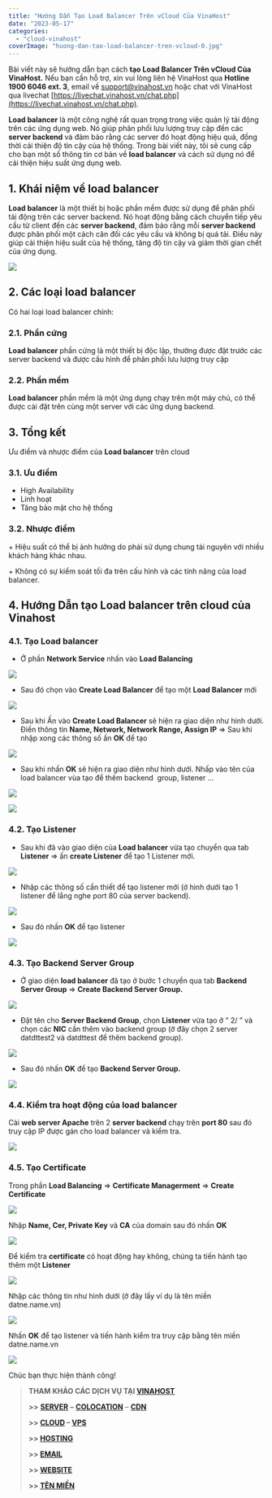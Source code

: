 ```yaml
---
title: "Hướng Dẫn Tạo Load Balancer Trên vCloud Của VinaHost"
date: "2023-05-17"
categories: 
  - "cloud-vinahost"
coverImage: "huong-dan-tao-load-balancer-tren-vcloud-0.jpg"
---
```


Bài viết này sẽ hướng dẫn bạn cách **tạo Load Balancer Trên vCloud Của VinaHost.** Nếu bạn cần hỗ trợ, xin vui lòng liên hệ VinaHost qua **Hotline 1900 6046 ext. 3**, email về [support@vinahost.vn](mailto:support@vinahost.vn) hoặc chat với VinaHost qua livechat [https://livechat.vinahost.vn/chat.php](https://livechat.vinahost.vn/chat.php).

**Load balancer** là một công nghệ rất quan trọng trong việc quản lý tải động trên các ứng dụng web. Nó giúp phân phối lưu lượng truy cập đến các **server backend** và đảm bảo rằng các server đó hoạt động hiệu quả, đồng thời cải thiện độ tin cậy của hệ thống. Trong bài viết này, tôi sẽ cung cấp cho bạn một số thông tin cơ bản về **load balancer** và cách sử dụng nó để cải thiện hiệu suất ứng dụng web.

## 1\. Khái niệm về load balancer

**Load balancer** là một thiết bị hoặc phần mềm được sử dụng để phân phối tải động trên các server backend. Nó hoạt động bằng cách chuyển tiếp yêu cầu từ client đến các **server backend**, đảm bảo rằng mỗi **server backend** được phân phối một cách cân đối các yêu cầu và không bị quá tải. Điều này giúp cải thiện hiệu suất của hệ thống, tăng độ tin cậy và giảm thời gian chết của ứng dụng.

![](images/huong-dan-tao-load-balancer-tren-vcloud-1.png)

## 2\. Các loại load balancer

Có hai loại load balancer chính:

### 2.1. Phần cứng

**Load balancer** phần cứng là một thiết bị độc lập, thường được đặt trước các server backend và được cấu hình để phân phối lưu lượng truy cập

### 2.2. Phần mềm

**Load balancer** phần mềm là một ứng dụng chạy trên một máy chủ, có thể được cài đặt trên cùng một server với các ứng dụng backend.

## 3\. Tổng kết

Ưu điểm và nhược điểm của **Load balancer** trên cloud

### 3.1. Ưu điểm

- High Availability
- Linh hoạt
- Tăng bảo mật cho hệ thống

### 3.2. Nhược điểm

\+ Hiệu suất có thể bị ảnh hưởng do phải sử dụng chung tài nguyên với nhiều khách hàng khác nhau.

\+ Không có sự kiểm soát tối đa trên cấu hình và các tính năng của load balancer.

## 4\. Hướng Dẫn tạo Load balancer trên cloud của Vinahost

### 4.1. Tạo Load balancer

- Ở phần **Network Service** nhấn vào **Load Balancing**

![](images/huong-dan-tao-load-balancer-tren-vcloud-2.png)

- Sau đó chọn vào **Create Load Balancer** để tạo một **Load Balancer** mới

![](images/huong-dan-tao-load-balancer-tren-vcloud-3.png)

- Sau khi Ấn vào **Create Load Balancer** sẽ hiện ra giao diện như hình dưới. Điền thông tin **Name, Network, Network Range, Assign IP** => Sau khi nhập xong các thông số ấn **OK** để tạo

![](images/huong-dan-tao-load-balancer-tren-vcloud-4.png)

- Sau khi nhấn **OK** sẽ hiện ra giao diện như hình dưới. Nhấp vào tên của load balancer vùa tạo để thêm backend  group, listener …

![](images/huong-dan-tao-load-balancer-tren-vcloud-5.png)

![](images/huong-dan-tao-load-balancer-tren-vcloud-6.png)

### 4.2. Tạo Listener

- Sau khi đã vào giao diện của **Load balancer** vừa tạo chuyển qua tab **Listener** => ấn **create Listener** để tạo 1 Listener mới.

![](images/huong-dan-tao-load-balancer-tren-vcloud-7.png)

- Nhập các thông số cần thiết để tạo listener mới (ở hình dưới tạo 1 listener để lắng nghe port 80 của server backend).

![](images/huong-dan-tao-load-balancer-tren-vcloud-8.png)

- Sau đó nhấn **OK** để tạo listener

![](images/huong-dan-tao-load-balancer-tren-vcloud-9.png)

### 4.3. Tạo Backend Server Group

- Ở giao diện **load balancer** đã tạo ở bước 1 chuyển qua tab **Backend Server Group** => **Create Backend Server Group.**

![](images/huong-dan-tao-load-balancer-tren-vcloud-10.png)

- Đặt tên cho **Server Backend Group**, chọn **Listener** vừa tạo ở “ 2/ ” và chọn các **NIC** cần thêm vào backend group (ở đây chọn 2 server datdttest2 và datdttest để thêm backend group).

![](images/huong-dan-tao-load-balancer-tren-vcloud-11.png)

- Sau đó nhấn **OK** để tạo **Backend Server Group.**

![](images/huong-dan-tao-load-balancer-tren-vcloud-12.png)

### 4.4. Kiểm tra hoạt động của load balancer

Cài **web server Apache** trên 2 **server backend** chạy trên **port 80** sau đó truy cập IP được gán cho load balancer và kiểm tra.

![](images/huong-dan-tao-load-balancer-tren-vcloud-13.png)

### 4.5. Tạo Certificate

Trong phần **Load Balancing** => **Certificate Managerment** => **Create Certificate**

![](images/huong-dan-tao-load-balancer-tren-vcloud-14.png)

Nhập **Name, Cer, Private Key** và **CA** của domain sau đó nhấn **OK**

![](images/huong-dan-tao-load-balancer-tren-vcloud-15.png)

Để kiểm tra **certificate** có hoạt động hay không, chúng ta tiến hành tạo thêm một **Listener**

![](images/huong-dan-tao-load-balancer-tren-vcloud-16.png)

Nhập các thông tin như hình dưới (ở đây lấy ví dụ là tên miền datne.name.vn)

![](images/huong-dan-tao-load-balancer-tren-vcloud-17.png)

Nhấn **OK** để tạo listener và tiến hành kiểm tra truy cập bằng tên miền datne.name.vn

![](images/huong-dan-tao-load-balancer-tren-vcloud-18.png)

Chúc bạn thực hiện thành công!

> **THAM KHẢO CÁC DỊCH VỤ TẠI [VINAHOST](https://vinahost.vn/)**
> 
> **\>>** [**SERVER**](https://vinahost.vn/thue-may-chu-rieng/) **–** [**COLOCATION**](https://vinahost.vn/colocation.html) – [**CDN**](https://vinahost.vn/dich-vu-cdn-chuyen-nghiep)
> 
> **\>> [CLOUD](https://vinahost.vn/cloud-server-gia-re/) – [VPS](https://vinahost.vn/vps-ssd-chuyen-nghiep/)**
> 
> **\>> [HOSTING](https://vinahost.vn/wordpress-hosting)**
> 
> **\>> [EMAIL](https://vinahost.vn/email-hosting)**
> 
> **\>> [WEBSITE](http://vinawebsite.vn/)**
> 
> **\>> [TÊN MIỀN](https://vinahost.vn/ten-mien-gia-re/)**
